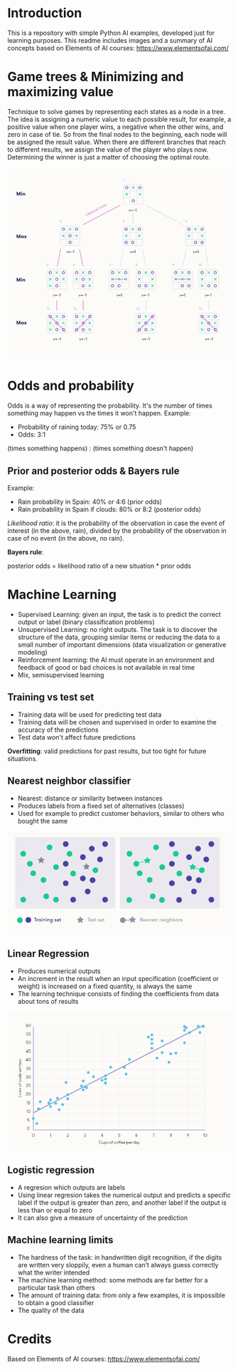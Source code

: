 # Introduction

This is a repository with simple Python AI examples, developed just for learning purposes.
This readme includes images and a summary of AI concepts based on Elements of AI courses:
https://www.elementsofai.com/

# Game trees & Minimizing and maximizing value

Technique to solve games by representing each states as a node in a tree.
The idea is assigning a numeric value to each possible result, for example, a positive value when one player wins, a negative when the other wins, and zero in case of tie.
So from the final nodes to the beginning, each node will be assigned the result value. When there are different branches that reach to different results, we assign the value of the player who plays now.
Determining the winner is just a matter of choosing the optimal route.

![Min Max](img/minmax.png)

# Odds and probability

Odds is a way of representing the probability. It's the number of times something may happen vs the times it won't happen.
Example:
- Probability of raining today: 75% or 0.75
- Odds: 3:1

(times something happens) : (times something doesn't happen)

## Prior and posterior odds & Bayers rule

Example:
- Rain probability in Spain: 40% or 4:6 (prior odds)
- Rain probability in Spain if clouds: 80% or 8:2 (posterior odds)

*Likelihood ratio*: it is the probability of the observation in case the event of interest (in the above, rain), divided by the probability of the observation in case of no event (in the above, no rain).

**Bayers rule**:

posterior odds = likelihood ratio of a new situation * prior odds

# Machine Learning

- Supervised Learning: given an input, the task is to predict the correct output or label (binary classification problems)
- Unsupervised Learning: no right outputs. The task is to discover the structure of the data, grouping similar items or reducing the data to a small number of important dimensions (data visualization or generative modeling)
- Reinforcement learning: the AI must operate in an environment and feedback of good or bad choices is not available in real time
- Mix, semisupervised learning

## Training vs test set

- Training data will be used for predicting test data
- Training data will be chosen and supervised in order to examine the accuracy of the predictions
- Test data won't affect future predictions

**Overfitting**: valid predictions for past results, but too tight for future situations.

## Nearest neighbor classifier

- Nearest: distance or similarity between instances
- Produces labels from a fixed set of alternatives (classes)
- Used for example to predict customer behaviors, similar to others who bought the same

![Nearest Neighbor](img/nearest.png)

## Linear Regression

- Produces numerical outputs
- An increment in the result when an input specification (coefficient or weight) is increased on a fixed quantity, is always the same
- The learning technique consists of finding the coefficients from data about tons of results

![Linear Regression](img/regression.png)

## Logistic regression

- A regresion which outputs are labels
- Using linear regresion takes the numerical output and predicts a specific label if the output is greater than zero, and another label if the output is less than or equal to zero
- It can also give a measure of uncertainty of the prediction

## Machine learning limits

- The hardness of the task: in handwritten digit recognition, if the digits are written very sloppily, even a human can’t always guess correctly what the writer intended
- The machine learning method: some methods are far better for a particular task than others
- The amount of training data: from only a few examples, it is impossible to obtain a good classifier
- The quality of the data


# Credits

Based on Elements of AI courses:
https://www.elementsofai.com/
